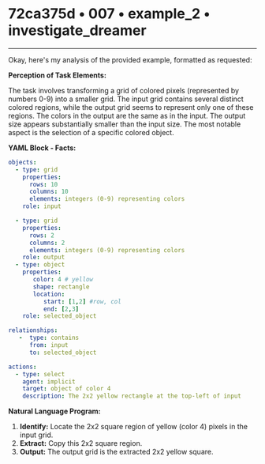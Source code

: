# 72ca375d • 007 • example_2 • investigate_dreamer

---
Okay, here's my analysis of the provided example, formatted as requested:

**Perception of Task Elements:**

The task involves transforming a grid of colored pixels (represented by numbers 0-9) into a smaller grid. The input grid contains several distinct colored regions, while the output grid seems to represent only one of these regions. The colors in the output are the same as in the input. The output size appears substantially smaller than the input size. The most notable aspect is the selection of a specific colored object.

**YAML Block - Facts:**



```yaml
objects:
  - type: grid
    properties:
      rows: 10
      columns: 10
      elements: integers (0-9) representing colors
    role: input

  - type: grid
    properties:
      rows: 2
      columns: 2
      elements: integers (0-9) representing colors
    role: output
  - type: object
    properties:
       color: 4 # yellow
       shape: rectangle
       location:
          start: [1,2] #row, col
          end: [2,3]
    role: selected_object

relationships:
   -  type: contains
      from: input
      to: selected_object

actions:
  - type: select
    agent: implicit
    target: object of color 4
    description: The 2x2 yellow rectangle at the top-left of input

```



**Natural Language Program:**

1.  **Identify:** Locate the 2x2 square region of yellow (color 4) pixels in the input grid.
2.  **Extract:** Copy this 2x2 square region.
3.  **Output:** The output grid is the extracted 2x2 yellow square.


